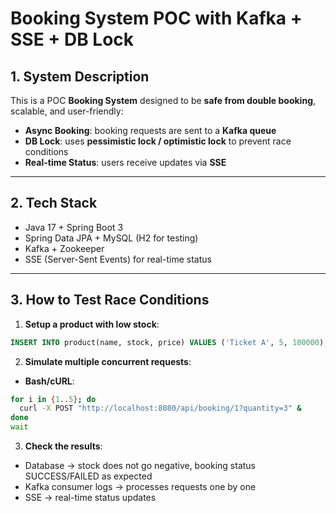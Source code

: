 
# Booking System POC with Kafka + SSE + DB Lock

## 1. **System Description**

This is a POC **Booking System** designed to be **safe from double booking**, scalable, and user-friendly:

* **Async Booking**: booking requests are sent to a **Kafka queue**
* **DB Lock**: uses **pessimistic lock / optimistic lock** to prevent race conditions
* **Real-time Status**: users receive updates via **SSE**

---

## 2. **Tech Stack**

* Java 17 + Spring Boot 3
* Spring Data JPA + MySQL (H2 for testing)
* Kafka + Zookeeper
* SSE (Server-Sent Events) for real-time status

---

## 3. **How to Test Race Conditions**

1. **Setup a product with low stock**:

```sql
INSERT INTO product(name, stock, price) VALUES ('Ticket A', 5, 100000);
```

2. **Simulate multiple concurrent requests**:

* **Bash/cURL**:

```bash
for i in {1..5}; do
  curl -X POST "http://localhost:8080/api/booking/1?quantity=3" &
done
wait
```

3. **Check the results**:

* Database → stock does not go negative, booking status SUCCESS/FAILED as expected
* Kafka consumer logs → processes requests one by one
* SSE → real-time status updates
